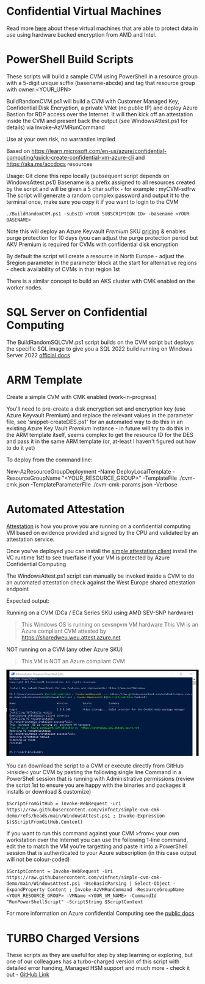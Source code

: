 # Confidential Virtual Machines

Read more [here](https://learn.microsoft.com/en-gb/azure/confidential-computing/confidential-vm-overview) about these virtual machines that are able to protect data in use using hardware backed encryption from AMD and Intel.


# PowerShell Build Scripts

These scripts will build a sample CVM using PowerShell in a resource group with a 5-digit unique suffix (basename-abcde) and tag that resource group with owner:<YOUR_UPN>

BuildRandomCVM.ps1 will build a CVM with Customer Managed Key, Confidential Disk Encryption, a private VNet (no public IP) and deploy Azure Bastion for RDP access over the Internet. It will then kick off an attestation inside the CVM and present back the output (see WindowsAttest.ps1 for details) via Invoke-AzVMRunCommand

Use at your own risk, no warranties implied

Based on https://learn.microsoft.com/en-us/azure/confidential-computing/quick-create-confidential-vm-azure-cli and https://aka.ms/accdocs resources

Usage: 
Git clone this repo locally (subsequent script depends on WindowsAttest.ps1)
Basename is a prefix assigned to all resources created by the script and will be given a 5 char suffix - for example : myCVM-sdfrw
The script will generate a random complex password and output it to the terminal once, make sure you copy it if you want to login to the CVM

```
./BuildRandomCVM.ps1 -subsID <YOUR SUBSCRIPTION ID> -basename <YOUR BASENAME>
```
Note this will deploy an Azure Keyvault *Premium* SKU [pricing](https://azure.microsoft.com/en-gb/pricing/details/key-vault/#pricing) & enables purge protection for 10 days (you can adjust the purge protection period but AKV Premium is required for CVMs with confidential disk encryption

By default the script will create a resource in North Europe - adjust the $region parameter in the parameter block at the start for alternative regions - check availability of CVMs in that region 1st

There is a similar concept to build an AKS cluster with CMK enabled on the worker nodes.


# SQL Server on Confidential Computing

The BuildRandomSQLCVM.ps1 script builds on the CVM script but deploys the specific SQL image to give you a SQL 2022 build running on Windows Server 2022 [official docs](https://learn.microsoft.com/en-gb/azure/azure-sql/virtual-machines/windows/sql-vm-create-confidential-vm-how-to?view=azuresql)


# ARM Template
Create a simple CVM with CMK enabled (work-in-progress)

You'll need to pre-create a disk encryption set and encryption key (use Azure Keyvault Premium) and replace the relevant values in the parameter file, see 'snippet-createDES.ps1' for an automated way to do this in an existing Azure Key Vault _Premium_ instance - in future will try to do this in the ARM template itself, seems complex to get the resource ID for the DES and pass it in the same ARM template (or, at-least I haven't figured out how to do it yet)

To deploy from the command line:

New-AzResourceGroupDeployment -Name DeployLocalTemplate -ResourceGroupName "<YOUR_RESOURCE_GROUP>" -TemplateFile ./cvm-cmk.json  -TemplateParameterFile ./cvm-cmk-params.json -Verbose


# Automated Attestation

[Attestation](https://learn.microsoft.com/en-us/azure/confidential-computing/attestation-solutions) is how you prove you are running on a confidential computing VM based on evidence provided and signed by the CPU and validated by an attestation service.

Once you've deployed you can install the [simple attestation client](https://github.com/Azure/confidential-computing-cvm-guest-attestation/blob/main/cvm-platform-checker-exe/README.md) install the VC runtime 1st! to see true/false if your VM is protected by Azure Confidential Computing

The WindowsAttest.ps1 script can manually be invoked inside a CVM to do an automated attestation check against the West Europe shared attestation endpoint

Expected output:

Running on a CVM (DCa / ECa Series SKU using AMD SEV-SNP hardware)
>    This  Windows  OS is running on  sevsnpvm VM hardware
>    This VM is an Azure compliant CVM attested by  https://sharedweu.weu.attest.azure.net

NOT running on a CVM (any other Azure SKU)
>    This VM is NOT an Azure compliant CVM

![Screenshot of output from attestation script](./AttestationClientScreenshot.png)

You can download the script to a CVM or execute directly from GitHub >inside< your CVM by pasting the following single line Command in a PowerShell session that is running with Administrative permissions (review the script 1st to ensure you are happy with the binaries and packages it installs or download & customize)

```
$ScriptFromGitHub = Invoke-WebRequest -uri https://raw.githubusercontent.com/vinfnet/simple-cvm-cmk-demo/refs/heads/main/WindowsAttest.ps1 ; Invoke-Expression $($ScriptFromGitHub.Content)
```

If you want to run this command against your CVM >from< your own workstation over the Internet you can use the following 1-line command, edit the <VARIABLES> to match the VM you're targetting and paste it into a PowerShell session that is authenticated to your Azure subscription (in this case output will not be colour-coded)

```
$ScriptContent = Invoke-WebRequest -Uri https://raw.githubusercontent.com/vinfnet/simple-cvm-cmk-demo/main/WindowsAttest.ps1 -UseBasicParsing | Select-Object -ExpandProperty Content ; Invoke-AzVMRunCommand -ResourceGroupName <YOUR_RESOURCE_GROUP> -VMName <YOUR_VM_NAME> -CommandId "RunPowerShellScript" -ScriptString $ScriptContent
```

For more information on Azure confidential Computing see the [public docs](https//aka.ms/accdocs)


# TURBO Charged Versions

These scripts as they are useful for step by step learning or exploring, but one of our colleagues has a turbo-charged version of this script with detailed error handing, Managed HSM support and much more - check it out - [GitHub Link](https://github.com/RZomermanMS/CVM)
